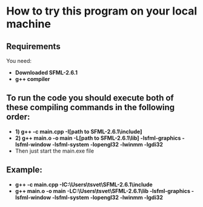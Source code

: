 # How to try this program on your local machine

## Requirements

You need:
- **Downloaded SFML-2.6.1**
- **g++ compiler**

## To run the code you should execute both of these compiling commands in the following order:
- **1) g++ -c main.cpp -I[path to SFML-2.6.1\include]**
- **2) g++ main.o -o main -L[path to SFML-2.6.1\lib] -lsfml-graphics -lsfml-window -lsfml-system -lopengl32 -lwinmm -lgdi32**
- Then just start the main.exe file

## Example:
- **g++ -c main.cpp -IC:\Users\tsvet\SFML-2.6.1\include**
- **g++ main.o -o main -LC:\Users\tsvet\SFML-2.6.1\lib -lsfml-graphics -lsfml-window -lsfml-system -lopengl32 -lwinmm -lgdi32**
